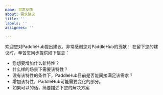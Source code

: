 ```yaml
---
name: 需求反馈
about: 需求建议
title: ''
labels: ''
assignees: ''

---
```


欢迎您对PaddleHub提出建议，非常感谢您对PaddleHub的贡献！
在留下您的建议时，辛苦您同步提供如下信息：
- 您想要增加什么新特性？
- 什么样的场景下需要该特性？
- 没有该特性的条件下，PaddleHub目前是否能间接满足该需求？
- 增加该特性，PaddleHub可能需要变化的部分。
- 如果可以的话，简要描述下您的解决方案
